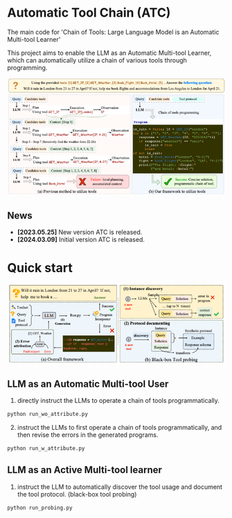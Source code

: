 # Automatic Tool Chain (ATC)
The main code for 'Chain of Tools: Large Language Model is an Automatic Multi-tool Learner'

This project aims to enable the LLM as an Automatic Multi-tool Learner, which can automatically utilize a chain of various tools through programming.

![Comparison with previous tool learning framework](./asset/intro.png)
## News
- **[2023.05.25]** New version ATC is released.
- **[2024.03.09]** Initial version ATC is released.


# Quick start
![Comparison with previous tool learning framework](./asset/method.png)

## LLM as an Automatic Multi-tool User
1. directly instruct the LLMs to operate a chain of tools programmatically.
```txt
python run_wo_attribute.py
```

2. instruct the LLMs to first operate a chain of tools programmatically, and then revise the errors in the generated programs.
```txt
python run_w_attribute.py
```

## LLM as an Active Multi-tool learner
1. instruct the LLM to automatically discover the tool usage and document the tool protocol. (black-box tool probing)
```txt
python run_probing.py
```

